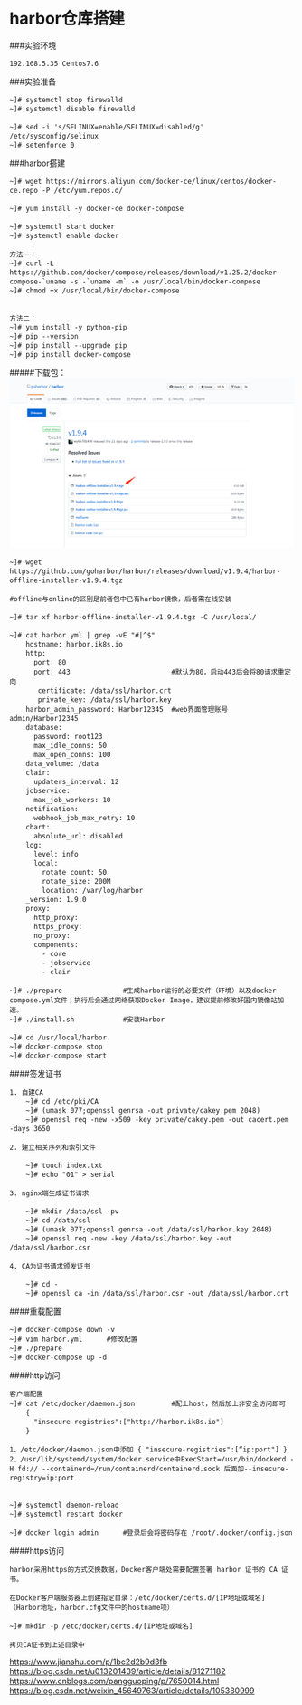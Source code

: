 # harbor仓库搭建

###实验环境

	192.168.5.35 Centos7.6

###实验准备

	~]# systemctl stop firewalld
	~]# systemctl disable firewalld
	
	~]# sed -i 's/SELINUX=enable/SELINUX=disabled/g' /etc/sysconfig/selinux 
	~]# setenforce 0
	
###harbor搭建

	~]# wget https://mirrors.aliyun.com/docker-ce/linux/centos/docker-ce.repo -P /etc/yum.repos.d/

	~]# yum install -y docker-ce docker-compose

	~]# systemctl start docker 
	~]# systemctl enable docker

	方法一：
	~]# curl -L https://github.com/docker/compose/releases/download/v1.25.2/docker-compose-`uname -s`-`uname -m` -o /usr/local/bin/docker-compose
	~]# chmod +x /usr/local/bin/docker-compose


	方法二：
	~]# yum install -y python-pip
	~]# pip --version
	~]# pip install --upgrade pip
	~]# pip install docker-compose


#####下载包：
![](./picture/1.png)

	~]# wget https://github.com/goharbor/harbor/releases/download/v1.9.4/harbor-offline-installer-v1.9.4.tgz

	#offline与online的区别是前者包中已有harbor镜像，后者需在线安装

	~]# tar xf harbor-offline-installer-v1.9.4.tgz -C /usr/local/

	~]# cat harbor.yml | grep -vE "#|^$"
		hostname: harbor.ik8s.io
		http:
		  port: 80
		  port: 443							#默认为80，启动443后会将80请求重定向
		   certificate: /data/ssl/harbor.crt
		   private_key: /data/ssl/harbor.key
		harbor_admin_password: Harbor12345	#web界面管理账号  admin/Harbor12345
		database:
		  password: root123
		  max_idle_conns: 50
		  max_open_conns: 100
		data_volume: /data
		clair:
		  updaters_interval: 12
		jobservice:
		  max_job_workers: 10
		notification:
		  webhook_job_max_retry: 10
		chart:
		  absolute_url: disabled
		log:
		  level: info
		  local:
		    rotate_count: 50
		    rotate_size: 200M
		    location: /var/log/harbor
		_version: 1.9.0
		proxy:
		  http_proxy:
		  https_proxy:
		  no_proxy:
		  components:
		    - core
		    - jobservice
		    - clair

	~]# ./prepare				#生成harbor运行的必要文件（环境）以及docker-compose.yml文件；执行后会通过网络获取Docker Image，建议提前修改好国内镜像站加速。
	~]# ./install.sh 			#安装Harbor 

	~]# cd /usr/local/harbor
	~]# docker-compose stop
	~]# docker-compose start
	
####签发证书

	1. 自建CA
		~]# cd /etc/pki/CA
		~]# (umask 077;openssl genrsa -out private/cakey.pem 2048)
		~]# openssl req -new -x509 -key private/cakey.pem -out cacert.pem -days 3650

	2. 建立相关序列和索引文件
	
		~]# touch index.txt
		~]# echo "01" > serial
	
	3. nginx端生成证书请求
		
		~]# mkdir /data/ssl -pv
		~]# cd /data/ssl
		~]# (umask 077;openssl genrsa -out /data/ssl/harbor.key 2048)
		~]# openssl req -new -key /data/ssl/harbor.key -out /data/ssl/harbor.csr
	
	4. CA为证书请求颁发证书
		
		~]# cd -
		~]# openssl ca -in /data/ssl/harbor.csr -out /data/ssl/harbor.crt

####重载配置

	~]# docker-compose down -v
	~]# vim harbor.yml		#修改配置
	~]# ./prepare
	~]# docker-compose up -d
		

####http访问

	客户端配置
	~]# cat /etc/docker/daemon.json 		#配上host，然后加上非安全访问即可
		{
		  "insecure-registries":["http://harbor.ik8s.io"]
		}

	1、/etc/docker/daemon.json中添加 { "insecure-registries":[“ip:port"] }
	2、/usr/lib/systemd/system/docker.service中ExecStart=/usr/bin/dockerd -H fd:// --containerd=/run/containerd/containerd.sock 后面加--insecure-registry=ip:port


	~]# systemctl daemon-reload
	~]# systemctl restart docker 

	~]# docker login admin		#登录后会将密码存在 /root/.docker/config.json

####https访问

	harbor采用https的方式交换数据，Docker客户端处需要配置签署 harbor 证书的 CA 证书。

    在Docker客户端服务器上创建指定目录：/etc/docker/certs.d/[IP地址或域名]（Harbor地址，harbor.cfg文件中的hostname项）

	~]# mkdir -p /etc/docker/certs.d/[IP地址或域名]

    拷贝CA证书到上述目录中


https://www.jianshu.com/p/1bc2d2b9d3fb
https://blog.csdn.net/u013201439/article/details/81271182
https://www.cnblogs.com/pangguoping/p/7650014.html
https://blog.csdn.net/weixin_45649763/article/details/105380999